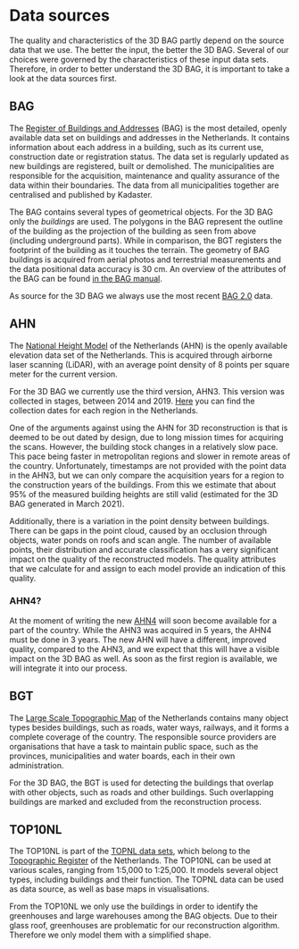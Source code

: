 # Data sources

The quality and characteristics of the 3D BAG partly depend on the source data that we use. The better the input, the better the 3D BAG. Several of our choices were governed by the characteristics of these input data sets. Therefore, in order to better understand the 3D BAG, it is important to take a look at the data sources first.

## BAG

The [Register of Buildings and Addresses](https://www.kadaster.nl/zakelijk/registraties/basisregistraties/bag) (BAG) is the most detailed, openly available data set on buildings and addresses in the Netherlands. It contains information about each address in a building, such as its current use, construction date or registration status. The data set is regularly updated as new buildings are registered, built or demolished. The municipalities are responsible for the acquisition, maintenance and quality assurance of the data within their boundaries. The data from all municipalities together are centralised and published by Kadaster.

The BAG contains several types of geometrical objects. For the 3D BAG only the *buildings* are used. The polygons in the BAG represent the outline of the building as the projection of the building as seen from above (including underground parts). While in comparison, the BGT registers the footprint of the building as it touches the terrain. The geometry of BAG buildings is acquired from aerial photos and terrestrial measurements and the data positional data accuracy is 30 cm. An overview of the attributes of the BAG can be found [in the BAG manual](https://imbag.github.io/praktijkhandleiding/attributen). 

As source for the 3D BAG we always use the most recent [BAG 2.0](https://www.kadaster.nl/zakelijk/registraties/basisregistraties/bag/bag-2.0-producten/bag-2.0-wat-is-er-veranderd) data.

## AHN

The [National Height Model](https://www.ahn.nl) of the Netherlands (AHN) is the openly available elevation data set of the Netherlands. This is acquired through airborne laser scanning (LiDAR), with an average point density of 8 points per square meter for the current version.

For the 3D BAG we currently use the third version, AHN3. This version was collected in stages, between 2014 and 2019. [Here](https://www.ahn.nl/historie) you can find the collection dates for each region in the Netherlands.

One of the arguments against using the AHN for 3D reconstruction is that is deemed to be out dated by design, due to long mission times for acquiring the scans. However, the building stock changes in a relatively slow pace. This pace being faster in metropolitan regions and slower in remote areas of the country. Unfortunately, timestamps are not provided with the point data in the AHN3, but we can only compare the acquisition years for a region to the construction years of the buildings. From this we estimate that about 95% of the measured building heights are still valid (estimated for the 3D BAG generated in March 2021).

Additionally, there is a variation in the point density between buildings. There can be gaps in the point cloud, caused by an occlusion through objects, water ponds on roofs and scan angle. The number of available points, their distribution and accurate classification has a very significant impact on the quality of the reconstructed models. The quality attributes that we calculate for and assign to each model provide an indication of this quality.

### AHN4?

At the moment of writing the new [AHN4](https://www.ahn.nl/ahn-4) will soon become available for a part of the country. While the AHN3 was acquired in 5 years, the AHN4 must be done in 3 years. The new AHN will have a different, improved quality, compared to the AHN3, and we expect that this will have a visible impact on the 3D BAG as well. As soon as the first region is available, we will integrate it into our process.

## BGT

The [Large Scale Topographic Map](https://www.kadaster.nl/zakelijk/registraties/basisregistraties/bgt) of the Netherlands contains many object types besides buildings, such as roads, water ways, railways, and it forms a complete coverage of the country. The responsible source providers are organisations that have a task to maintain public space, such as the provinces, municipalities and water boards, each in their own administration.

For the 3D BAG, the BGT is used for detecting the buildings that overlap with other objects, such as roads and other buildings. Such overlapping buildings are marked and excluded from the reconstruction process.

## TOP10NL

The TOP10NL is part of the [TOPNL data sets](https://www.kadaster.nl/zakelijk/producten/geo-informatie/topnl), which belong to the [Topographic Register](https://www.kadaster.nl/zakelijk/registraties/basisregistraties/brt) of the Netherlands. The TOP10NL can be used at various scales, ranging from 1:5,000 to 1:25,000. It models several object types, including buildings and their function. The TOPNL data can be used as data source, as well as base maps in visualisations.

From the TOP10NL we only use the buildings in order to identify the greenhouses and large warehouses among the BAG objects. Due to their glass roof, greenhouses are problematic for our reconstruction algorithm. Therefore we only model them with a simplified shape.
